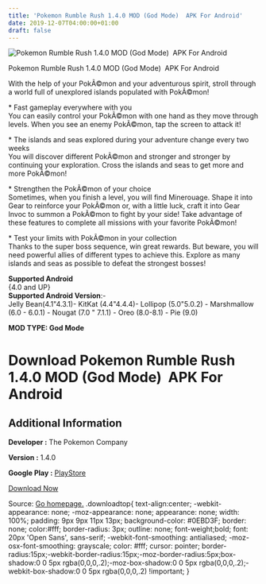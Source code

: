 ```yaml
---
title: 'Pokemon Rumble Rush 1.4.0 MOD (God Mode)  APK For Android'
date: 2019-12-07T04:00:00+01:00
draft: false
---
```


![Pokemon Rumble Rush 1.4.0 MOD (God Mode)  APK For Android](https://i2.wp.com/apkhome.net/wp-content/uploads/2019/11/Pokemon-Rumble-Rush.png "Pokemon Rumble Rush 1.4.0 MOD (God Mode)  APK For Android")

  

Pokemon Rumble Rush 1.4.0 MOD (God Mode)  APK For Android

With the help of your PokÃ©mon and your adventurous spirit, stroll through a world full of unexplored islands populated with PokÃ©mon!

\* Fast gameplay everywhere with you  
You can easily control your PokÃ©mon with one hand as they move through levels. When you see an enemy PokÃ©mon, tap the screen to attack it!

\* The islands and seas explored during your adventure change every two weeks  
You will discover different PokÃ©mon and stronger and stronger by continuing your exploration. Cross the islands and seas to get more and more PokÃ©mon!

\* Strengthen the PokÃ©mon of your choice  
Sometimes, when you finish a level, you will find Minerouage. Shape it into Gear to reinforce your PokÃ©mon or, with a little luck, craft it into Gear Invoc to summon a PokÃ©mon to fight by your side! Take advantage of these features to complete all missions with your favorite PokÃ©mon!

\* Test your limits with PokÃ©mon in your collection  
Thanks to the super boss sequence, win great rewards. But beware, you will need powerful allies of different types to achieve this. Explore as many islands and seas as possible to defeat the strongest bosses!

**Supported Android**  
{4.0 and UP}  
**Supported Android Version**:-  
Jelly Bean(4.1"4.3.1)- KitKat (4.4"4.4.4)- Lollipop (5.0"5.0.2) - Marshmallow (6.0 - 6.0.1) - Nougat (7.0 " 7.1.1) - Oreo (8.0-8.1) - Pie (9.0)

**MOD TYPE: God Mode**

Download Pokemon Rumble Rush 1.4.0 MOD (God Mode)  APK For Android
===================================================================

Additional Information
----------------------

**Developer :** The Pokemon Company

**Version :** 1.4.0

**Google Play :** [PlayStore](https://play.google.com/store/apps/details?id=jp.pokemon.pokemonscrambleSP)

  

[Download Now](https://store4app.co/post/pokemon-rumble-rush-1-4-0-mod-god-mode-apk-for-android_1575040802)

  
Source: [Go homepage.](https://store4app.co/post/pokemon-rumble-rush-1-4-0-mod-god-mode-apk-for-android_1575040802) .downloadtop{ text-align:center; -webkit-appearance: none; -moz-appearance: none; appearance: none; width: 100%; padding: 9px 9px 11px 13px; background-color: #0EBD3F; border: none; color:#fff; border-radius: 3px; outline: none; font-weight;bold; font: 20px 'Open Sans', sans-serif; -webkit-font-smoothing: antialiased; -moz-osx-font-smoothing: grayscale; color: #fff; cursor: pointer; border-radius:15px;-webkit-border-radius:15px;-moz-border-radius:5px;box-shadow:0 0 5px rgba(0,0,0,.2);-moz-box-shadow:0 0 5px rgba(0,0,0,.2);-webkit-box-shadow:0 0 5px rgba(0,0,0,.2) !important; }